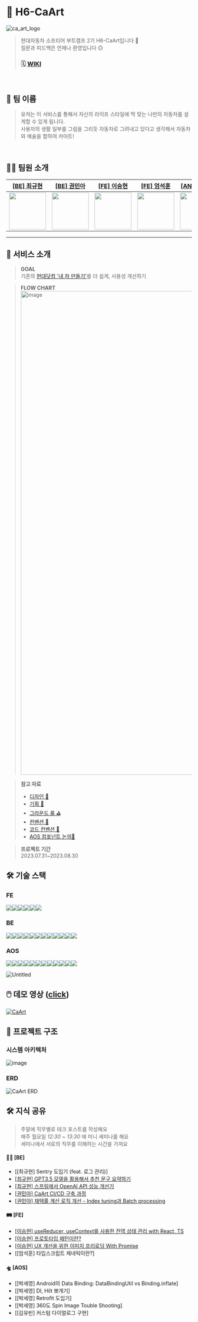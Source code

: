 # 🎨 H6-CaArt
![ca_art_logo](https://github.com/softeerbootcamp-2nd/H6-CaArt/assets/62997391/d329c2a1-106a-45b4-9d8e-6c7bd5d5f4aa)
> 현대자동차 소프티어 부트캠프 2기
> H6-CaArt입니다 🙂  
> 질문과 피드백은 언제나 환영입니다 🙃  
> ### 🗓 [WIKI](https://github.com/softeerbootcamp-2nd/H6-CaArt/wiki)
<br>

## 👬 팀 이름
> 유저는 이 서비스를 통해서 자신의 라이프 스타일에 딱 맞는 나만의 자동차를 설계할 수 있게 됩니다.  
> 사용자의 생활 일부를 그림을 그리듯 자동차로 그려내고 있다고 생각해서 자동차와 예술을 합하여 카아트!  
<br>

## 🧑‍💻 팀원 소개
| [[BE] 최규현](https://github.com/rbgus2002)                | [[BE] 권민아](https://github.com/mingulmangul)                                                | [[FE] 이승현](https://github.com/sseungki98)                         | [[FE] 엄석훈](https://github.com/tommya98)                         | [[AND] 박세영](https://github.com/sey2)                                       | [[AND] 김유빈](https://github.com/gogumaC)                         |
|---------------------------------------------------------|-------------------------------------------------------------|-----------------------------------------------------------|---------------------------------------------------------|-----------------------------------------------------|--------------------------------------------------------|
| <img src="https://github.com/rbgus2002.png" width="100"> | <img src="https://github.com/mingulmangul.png" width="100"> | <img src="https://github.com/sseungki98.png" width="100"> | <img src="https://github.com/tommya98.png" width="100"> | <img src="https://github.com/sey2.png" width="100"> | <img src="https://github.com/gogumaC.png" width="100"> 
---

## 🌴 서비스 소개
> **GOAL**  
> 기존의 [현대닷컴 '내 차 만들기'](https://www.hyundai.com/kr/ko/e/vehicles/estimation)를 더 쉽게, 사용성 개선하기 

> **FLOW CHART**
> <img width="1315" alt="image" src="https://github.com/softeerbootcamp-2nd/H6-CaArt/assets/62997391/d8f35d76-e1d5-4c75-87b7-e9066a3a9d28">

> **참고 자료**  
> * [디자인 🎨](https://www.figma.com/file/p1UkFMMha9P4UvMSgxjjUJ/Handoff_guidelines?type=design&node-id=1-6&mode=design&t=IOPBQbQ365pyFnNW-0)
> * [기획 📜](https://www.figma.com/file/p1UkFMMha9P4UvMSgxjjUJ/Handoff_guidelines?type=design&node-id=8-17111&mode=design&t=sR1iRC07dqwRgOQX-0)
> * [그라운드 룰 ⛳️](https://github.com/softeerbootcamp-2nd/H6-CaArt/wiki/그라운드-룰-⛳️)
> * [컨벤션 📐](https://github.com/softeerbootcamp-2nd/H6-CaArt/wiki/%EC%BB%A8%EB%B2%A4%EC%85%98-%F0%9F%93%90)
> * [코드 컨벤션 🚜](https://github.com/softeerbootcamp-2nd/H6-CaArt/wiki/%EC%BD%94%EB%93%9C-%EC%BB%A8%EB%B2%A4%EC%85%98)
> * [AOS 컴포넌트 논의🎨](https://www.figma.com/file/0DJx5P6bfUIttXCxogWl28/Untitled?type=design&node-id=0%3A1&mode=design&t=YUVNbGXvpuSXjWpf-1)

> **프로젝트 기간**  
> 2023.07.31~2023.08.30

## 🛠️ 기술 스택
### FE
<div style="display:flex;">
<img src="https://img.shields.io/badge/yarn-2C8EBB?style=for-the-badge&logo=yarn&logoColor=white">
<img src="https://img.shields.io/badge/React-61DAFB?style=for-the-badge&logo=React&logoColor=white">
<img src="https://img.shields.io/badge/TypeScript-3178C6?style=for-the-badge&logo=TypeScript&logoColor=white"/>
<img src="https://img.shields.io/badge/Styled Components-DB7093?style=for-the-badge&logo=styledcomponents&logoColor=white">
<img src="https://img.shields.io/badge/Prettier-F7B93E?style=for-the-badge&logo=prettier&logoColor=white">
<img src="https://img.shields.io/badge/Eslint-4B32C3?style=for-the-badge&logo=eslint&logoColor=white">
</div>

### BE
<div style="display:flex;">
<img src="https://img.shields.io/badge/java-007396?style=for-the-badge&logo=java&logoColor=white">
<img src="https://img.shields.io/badge/spring-6DB33F?style=for-the-badge&logo=spring&logoColor=white">
<img src="https://img.shields.io/badge/springboot-6DB33F?style=for-the-badge&logo=springboot&logoColor=white">
<img src="https://img.shields.io/badge/mysql-4479A1?style=for-the-badge&logo=mysql&logoColor=white">
<img src="https://img.shields.io/badge/ec2-FF9900?style=for-the-badge&logo=amazonec2&logoColor=white">
<img src="https://img.shields.io/badge/s3-569A31?style=for-the-badge&logo=amazons3&logoColor=white">
<img src="https://img.shields.io/badge/code deploy-00AA12?style=for-the-badge&lo&logoColor=white">
<img src="https://img.shields.io/badge/awslambda-FF9900?style=for-the-badge&logo=awslambda&logoColor=white">
<img src="https://img.shields.io/badge/github actions-2088FF?style=for-the-badge&logo=githubactions&logoColor=white">
<img src="https://img.shields.io/badge/swagger-85EA2D?style=for-the-badge&logo=swagger&logoColor=black">
<img src="https://img.shields.io/badge/sentry-362D59?style=for-the-badge&logo=sentry&logoColor=white">
<img src="https://img.shields.io/badge/openai-412991?style=for-the-badge&logo=openai&logoColor=white">
</div>

### AOS
<div style="display:flex;">
<img src="https://img.shields.io/badge/android studio-3DDC84?style=for-the-badge&logo=android studio&logoColor=white">
<img src="https://img.shields.io/badge/kotlin-7F52FF?style=for-the-badge&logo=kotlin&logoColor=white">
<img src="https://img.shields.io/badge/firebase-FFCA28?style=for-the-badge&logo=firebase&logoColor=white">
<img src="https://img.shields.io/badge/hilt-3DDC84?style=for-the-badge&logo=android&logoColor=white">
<img src="https://img.shields.io/badge/corutine-3DDC84?style=for-the-badge&logo=android&logoColor=white">
<img src="https://img.shields.io/badge/retrofit-3DDC84?style=for-the-badge&logo=android&logoColor=white">
<img src="https://img.shields.io/badge/livedataflow-3DDC84?style=for-the-badge&logo=android&logoColor=white">
<img src="https://img.shields.io/badge/mvvm-3DDC84?style=for-the-badge&logo=android&logoColor=white">
<img src="https://img.shields.io/badge/coil-3DDC84?style=for-the-badge&logo=android&logoColor=white">
<img src="https://img.shields.io/badge/data binding-3DDC84?style=for-the-badge&logo=android&logoColor=white">
<img src="https://img.shields.io/badge/navigation-3DDC84?style=for-the-badge&logo=android&logoColor=white">
<img src="https://img.shields.io/badge/custum view-3DDC84?style=for-the-badge&logo=android&logoColor=white"> 
</div>

![Untitled](https://github.com/softeerbootcamp-2nd/H6-CaArt/assets/54762273/60105673-5636-43eb-b6b4-b0c3dc4b3420)


## 🖱️ 데모 영상 ([click](https://youtu.be/Q1H4qMkPsiQ?feature=shared))

[![CaArt](https://github.com/softeerbootcamp-2nd/H6-CaArt/assets/62997391/9aaca621-025b-419f-a783-503293f16a72)](https://youtu.be/Q1H4qMkPsiQ)

## 🏢 프로젝트 구조

### 시스템 아키텍처
![image](https://github.com/softeerbootcamp-2nd/H6-CaArt/assets/71026706/2d7d3cfa-2374-48d1-ab2a-14fa7ecf852c)

### ERD

![CaArt ERD](https://github.com/softeerbootcamp-2nd/H6-CaArt/assets/71026706/fd94c6c0-5269-4b25-832d-8444d645bdd4)


## 🛠 지식 공유
> 주말에 직무별로 테크 포스트를 작성해요   
> 매주 월요일 _12:30 ~ 13:30_ 에 미니 세미나를 해요  
> 세미나에서 서로의 직무를 이해하는 시간을 가져요

#### 💪🏼 [BE]
* [[최규현] Sentry 도입기 (feat. 로그 관리)]
* [[최규현] GPT3.5 모델을 활용해서 추천 문구 요약하기](https://flying-guitar-2a3.notion.site/OpenAI-GPT-d87c5e2a73e648698eb489623f1d514d?pvs=4)
* [[최규현] 스프링에서 OpenAI API 성능 개선기](https://flying-guitar-2a3.notion.site/OpenAI-API-e4d2536e85ba411e82f5cdb89bd55e13?pvs=4)
* [[권민아] CaArt CI/CD 구축 과정](https://mingulmangul.notion.site/CaArt-408d1c35423044abb3a5d3ea4d52cd42?pvs=4)
* [[권민아] 채택률 계산 로직 개선 - Index tuning과 Batch processing](https://mingulmangul.notion.site/CaArt-0c2e30a0877f44bc99894fe570eeaf2e?pvs=4)

#### 🛤 [FE]
* [[이승현] useReducer, useContext를 사용한 전역 상태 관리 with React, TS](https://seunghyunfe.tistory.com/4)
* [[이승현] 프로토타입 패턴이란?](https://seunghyunfe.tistory.com/3)
* [[이승현] UX 개선을 위한 이미지 프리로딩 With Promise](https://seunghyunfe.tistory.com/5)
* [[엄석훈] 타입스크립트 제네릭이란?]

#### 🛸 [AOS]
* [[박세영] Android의 Data Binding: DataBindingUtil vs Binding.inflate]
* [[박세영] DI, Hilt 뽀개기]
* [[박세영] Retrofit 도입기]
* [[박세영] 360도 Spin Image Touble Shooting]
* [[김유빈] 커스텀 다이얼로그 구현]
<br>



